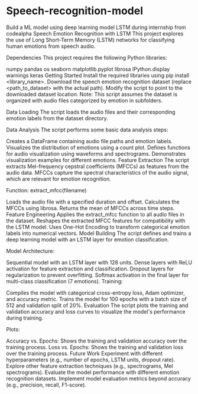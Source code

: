 # Speech-recognition-model
Build a ML model using deep learning model LSTM  during internship from codealpha
Speech Emotion Recognition with LSTM
This project explores the use of Long Short-Term Memory (LSTM) networks for classifying human emotions from speech audio.

Dependencies
This project requires the following Python libraries:

numpy
pandas
os
seaborn
matplotlib.pyplot
librosa
IPython.display
warnings
keras
Getting Started
Install the required libraries using pip install <library_name>.
Download the speech emotion recognition dataset (replace <path_to_dataset> with the actual path).
Modify the script to point to the downloaded dataset location.
Note: This script assumes the dataset is organized with audio files categorized by emotion in subfolders.

Data Loading
The script loads the audio files and their corresponding emotion labels from the dataset directory.

Data Analysis
The script performs some basic data analysis steps:

Creates a DataFrame containing audio file paths and emotion labels.
Visualizes the distribution of emotions using a count plot.
Defines functions for audio visualization using waveforms and spectrograms.
Demonstrates visualization examples for different emotions.
Feature Extraction
The script extracts Mel-frequency cepstral coefficients (MFCCs) as features from the audio data. MFCCs capture the spectral characteristics of the audio signal, which are relevant for emotion recognition.

Function: extract_mfcc(filename)

Loads the audio file with a specified duration and offset.
Calculates the MFCCs using librosa.
Returns the mean of MFCCs across time steps.
Feature Engineering
Applies the extract_mfcc function to all audio files in the dataset.
Reshapes the extracted MFCC features for compatibility with the LSTM model.
Uses One-Hot Encoding to transform categorical emotion labels into numerical vectors.
Model Building
The script defines and trains a deep learning model with an LSTM layer for emotion classification.

Model Architecture:

Sequential model with an LSTM layer with 128 units.
Dense layers with ReLU activation for feature extraction and classification.
Dropout layers for regularization to prevent overfitting.
Softmax activation in the final layer for multi-class classification (7 emotions).
Training:

Compiles the model with categorical cross-entropy loss, Adam optimizer, and accuracy metric.
Trains the model for 100 epochs with a batch size of 512 and validation split of 20%.
Evaluation
The script plots the training and validation accuracy and loss curves to visualize the model's performance during training.

Plots:

Accuracy vs. Epochs: Shows the training and validation accuracy over the training process.
Loss vs. Epochs: Shows the training and validation loss over the training process.
Future Work
Experiment with different hyperparameters (e.g., number of epochs, LSTM units, dropout rate).
Explore other feature extraction techniques (e.g., spectrograms, Mel spectrograms).
Evaluate the model performance with different emotion recognition datasets.
Implement model evaluation metrics beyond accuracy (e.g., precision, recall, F1-score).

